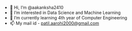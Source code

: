 - 👋 Hi, I’m @aakanksha2410
- 👀 I’m interested in Data Science and Machine Learning
- 🌱 I’m currently learning 4th year of Computer Engineering
- 📫 My mail id - patil.aarohi2000@gmail.com

<!---
aakanksha2410/aakanksha2410 is a ✨ special ✨ repository because its `README.md` (this file) appears on your GitHub profile.
You can click the Preview link to take a look at your changes.
--->

